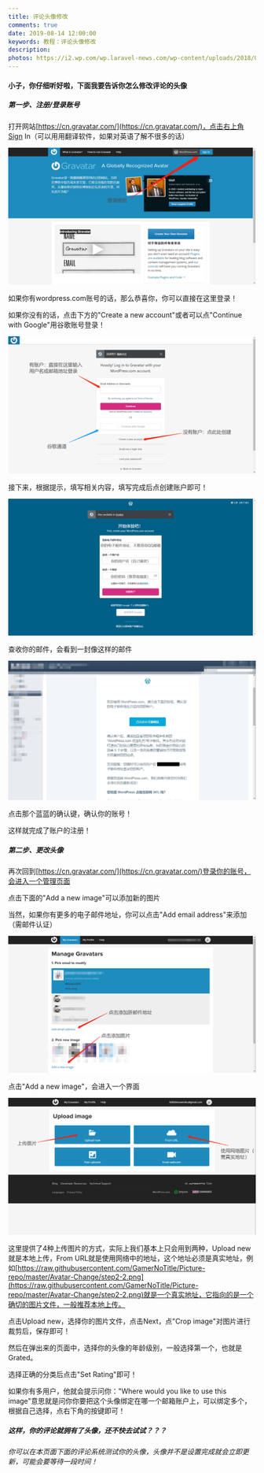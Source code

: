 ```yaml
---
title: 评论头像修改
comments: true
date: 2019-08-14 12:00:00
keywords: 教程：评论头像修改
description:
photos: https://i2.wp.com/wp.laravel-news.com/wp-content/uploads/2018/03/avatar-images-spatie.png
---
```


#### 小子，你仔细听好啦，下面我要告诉你怎么修改评论的头像

##### 第一步、注册/登录账号

打开网站[https://cn.gravatar.com/](https://cn.gravatar.com/)，点击右上角Sign In（可以用用翻译软件，如果对英语了解不很多的话）

![登录按钮](https://raw.githubusercontent.com/GamerNoTitle/Picture-repo/master/Avatar-Change/step1-1.png)

如果你有wordpress.com账号的话，那么恭喜你，你可以直接在这里登录！

如果你没有的话，点击下方的"Create a new account"或者可以点"Continue with Google"用谷歌账号登录！

![登录/注册](https://raw.githubusercontent.com/GamerNoTitle/Picture-repo/master/Avatar-Change/step1-2.png)

接下来，根据提示，填写相关内容，填写完成后点创建账户即可！

![注册指引](https://raw.githubusercontent.com/GamerNoTitle/Picture-repo/master/Avatar-Change/step1-3.png)

查收你的邮件，会看到一封像这样的邮件

![Email](https://raw.githubusercontent.com/GamerNoTitle/Picture-repo/master/Avatar-Change/step1-4.png)

点击那个蓝蓝的确认键，确认你的账号！

这样就完成了账户的注册！

##### 第二步、更改头像

再次回到[https://cn.gravatar.com/](https://cn.gravatar.com/)登录你的账号，会进入一个管理页面

点击下面的"Add a new image"可以添加新的图片

当然，如果你有更多的电子邮件地址，你可以点击"Add email address"来添加（需邮件认证）

![管理页面](https://raw.githubusercontent.com/GamerNoTitle/Picture-repo/master/Avatar-Change/step2-1.png)

点击"Add a new image"，会进入一个界面

![添加新图片](https://raw.githubusercontent.com/GamerNoTitle/Picture-repo/master/Avatar-Change/step2-2.png)

这里提供了4种上传图片的方式，实际上我们基本上只会用到两种，Upload new就是本地上传，From URL就是使用网络中的地址，这个地址必须是真实地址，例如[https://raw.githubusercontent.com/GamerNoTitle/Picture-repo/master/Avatar-Change/step2-2.png](https://raw.githubusercontent.com/GamerNoTitle/Picture-repo/master/Avatar-Change/step2-2.png)就是一个真实地址，它指向的是一个确切的图片文件，一般推荐本地上传。

点击Upload new，选择你的图片文件，点击Next，点"Crop image"对图片进行裁剪后，保存即可！

然后在弹出来的页面中，选择你的头像的年龄级别，一般选择第一个，也就是Grated。

选择正确的分类后点击"Set Rating"即可！

如果你有多用户，他就会提示问你："Where would you like to use this image"意思就是问你你要把这个头像绑定在哪一个邮箱账户上，可以绑定多个，根据自己选择，点右下角的按键即可！



##### 这样，你的评论就拥有了头像，还不快去试试？？？

###### 你可以在本页面下面的评论系统测试你的头像，头像并不是设置完成就会立即更新，可能会要等待一段时间！